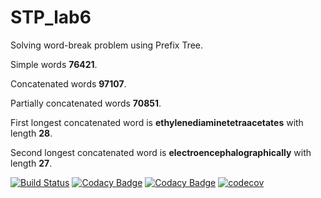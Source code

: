 # STP_lab6

Solving word-break problem using Prefix Tree.

Simple words **76421**.

Concatenated words **97107**.

Partially concatenated words **70851**.

First longest concatenated word is **ethylenediaminetetraacetates** with length **28**.

Second longest concatenated word is **electroencephalographically** with length **27**.

[![Build Status](https://travis-ci.org/engeeene/STP_lab6.svg?branch=master)](https://travis-ci.org/engeeene/STP_lab6)
[![Codacy Badge](https://api.codacy.com/project/badge/Grade/2691806e2d064f378000966767a7ab05)](https://www.codacy.com/app/engeeene/STP_lab6?utm_source=github.com&amp;utm_medium=referral&amp;utm_content=engeeene/STP_lab6&amp;utm_campaign=Badge_Grade)
[![Codacy Badge](https://api.codacy.com/project/badge/Coverage/2691806e2d064f378000966767a7ab05)](https://www.codacy.com/app/engeeene/STP_lab6?utm_source=github.com&utm_medium=referral&utm_content=engeeene/STP_lab6&utm_campaign=Badge_Coverage)
[![codecov](https://codecov.io/gh/engeeene/STP_lab6/branch/master/graph/badge.svg)](https://codecov.io/gh/engeeene/STP_lab6)
